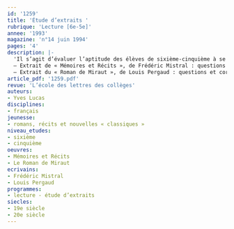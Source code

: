 ```yaml
---
id: '1259'
title: 'Étude d’extraits '
rubrique: 'Lecture [6e-5e]'
annee: '1993'
magazine: 'n°14 juin 1994'
pages: '4'
description: |-
  'Il s’agit d’évaluer l’aptitude des élèves de sixième-cinquième à se repérer dans un texte, à opérer des recoupements et à dégager une cohérence des textes lus…
  – Extrait de « Mémoires et Récits », de Frédéric Mistral : questions et corrections
  – Extrait du « Roman de Miraut », de Louis Pergaud : questions et corrections'
article_pdf: '1259.pdf'
revue: 'L’école des lettres des collèges'
auteurs:
- Yves Lucas
disciplines:
- français
jeunesse:
- romans, récits et nouvelles « classiques »
niveau_etudes:
- sixième
- cinquième
oeuvres:
- Mémoires et Récits
- Le Roman de Miraut
ecrivains:
- Frédéric Mistral
- Louis Pergaud
programmes:
- lecture - étude d’extraits
siecles:
- 19e siècle
- 20e siècle
---
```

